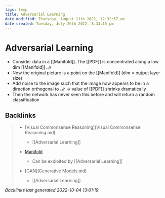 ```yaml
---
tags: temp
title: Adversarial Learning
date modified: Thursday, August 11th 2022, 12:32:57 am
date created: Tuesday, July 26th 2022, 8:33:15 pm
---
```


# Adversarial Learning
- Consider data in a [[Manifold]]. The [[PDF]] is concentrated along a low dim [[Manifold]] $\mathcal{M}$
- Now the original picture is a point on the [[Manifold]] (dim = output layer size)
- Add noise to the image such that the image now appears to be in a direction orthogonal to $\mathcal{M}$ -> value of [[PDF]] shrinks dramatically
- Then the network has never seen this before and will return a random classification

## Backlinks

> - [Visual Commonsense Reasoning](Visual Commonsense Reasoning.md)
>   - [[Adversarial Learning]]
>    
> - [Manifold](Manifold.md)
>   - Can be exploited by [[Adversarial Learning]]
>    
> - [GAN](Generative Models.md)
>   - [[Adversarial Learning]]

_Backlinks last generated 2022-10-04 13:01:19_
